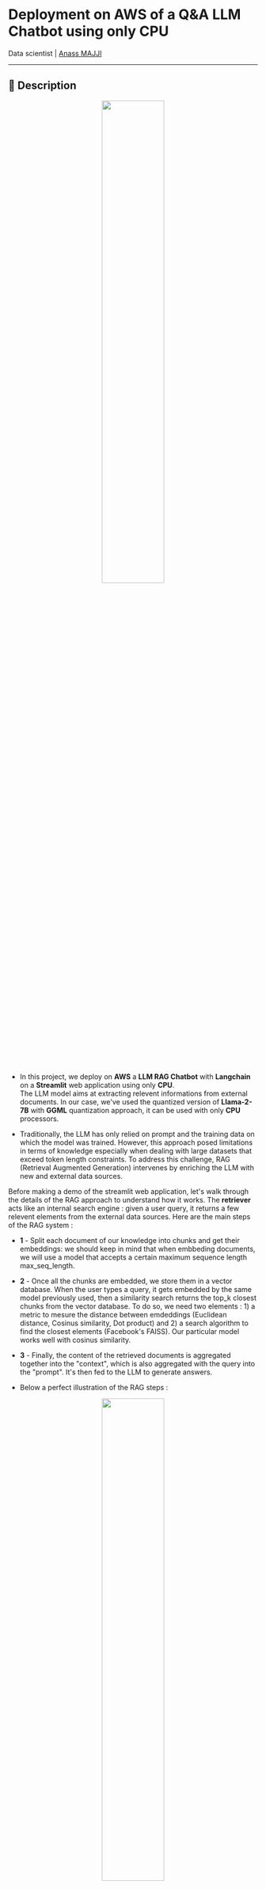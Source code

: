 # Deployment on AWS of a Q&A LLM Chatbot using only CPU
Data scientist | [Anass MAJJI](https://www.linkedin.com/in/anass-majji-729773157/)

***


## :monocle_face: Description

<p align="center">
 <img src="images/aws2.png" width="50%" />
</p>

- In this project, we deploy on **AWS** a **LLM RAG Chatbot** with **Langchain** on a **Streamlit** web application using only **CPU**. </br>
The LLM model aims at extracting relevent informations from external documents. In our case, we've used the quantized version of **Llama-2-7B** with **GGML** quantization approach, it can be used with only **CPU** processors.

- Traditionally, the LLM has only relied on prompt and the training data on which the model was trained. However, this approach posed limitations in terms of knowledge especially when dealing with large datasets that exceed token length constraints. To address this challenge, RAG (Retrieval Augmented Generation) intervenes by enriching the LLM with new and external data sources.

Before making a demo of the streamlit web application, let's walk through the details of the RAG approach to understand how it works. The **retriever** acts like an internal search engine : given a user query, it returns a few relevent elements from the external data sources. Here are the main steps of the RAG system : 

- **1** - Split each document of our knowledge into chunks and get their embeddings: we should keep in mind that when embbeding documents, we will use a model that accepts a certain maximum sequence length max_seq_length. 

- **2** - Once all the chunks are embedded, we store them in a vector database. When the user types a query, it gets embedded by the same model previously used, then a similarity search returns the top_k closest chunks from the vector database. To do so, we need two elements : 1) a metric to mesure the distance between emdeddings (Euclidean distance, Cosinus similarity, Dot product) and 2) a search algorithm to find the closest elements (Facebook's FAISS). Our particular model works well with cosinus similarity.

- **3** - Finally, the content of the retrieved documents is aggregated together into the "context", which is also aggregated with the query into the "prompt". It's then fed to the LLM to generate answers.

- Below a perfect illustration of the RAG steps : 

 
<p align="center">
 <img src="images/RAG_workflow.png" width="50%" />
</p>



In order to reach a good accuracy with the LLMs, we need to better understand and choose each hyperparameter. Before deeping dive into the details, let's remind the LLM's decoding process. As we know, LLMs rely on transformers, each one is composed with two main blocs : **encoder** which converts the input tokens into embeddings i.e numerical values and **decoder** which tries to generate tokens from embeddings (the opposit of the encoder). There are two main types of decoding : **greedy** and **sampling**. With greedy decoding, the model simply chooses the token with the highest probability at each step during inference.

With sampling decoding, in contrast, the model select a subset of potential output tokens and select randomly one of them to add to the output text. This creates more variability and helps the LLM to be more creative. However, opting for sampling decoder increases the risk of incorrect responses.

 
When opting for sampling decoding, we have two additional hyperparameters which impact the performance of the model : Top_k and Top_p.


- **top_k** : The top_k hyperparameter is an integer that ranges from **1** to **100**. It represents the k tokens with the highest probabilities. To more understand the idea behind, let's take an example :  we have this sentence "I went to meet a friend" and we want to predict the next token, we have 3 possiblities 1) in the center of the city 2) to eat together 3) on the other side of town. Now, let assume that "in", "to" and "on" have respectively the following probabilities [0.23, 0.12, 0.30]. With top_k = 2, we are going to select only two tokens with the highest probabilities:  "in" and "on" in our case. Then the model chooses randomly one of them.

- **top_p** : is a decimal feature that ranges from **0.0** to **1.0**. The model try to choose a subset of tokens with their cumulative probabilities equals to top_p value. Considering the above example, with a top_p = 0.55, the only tokens with their cumulative probabilities inferior to 0.55 are "in" and "on".

 
- **temperature**: performs a similar function as the above top_k and top_p hyperparameters. It ranges from **0** to **2** (maximum of creativity). The idea behind is to change the probability distribution of the output tokens. With a lower temperature value, the model amplifies the probabilities, means tokens with higher probabilities become even more likely to be output and vice-versa. The lower values are used when we want to generate predictable responses.
In contrast, higher values cause convergence of the probabilities : they become close to each other. Using them push the LLM to be more creative.


Another paramater we should take into consideration is the memory needed to run the LLM: for a model with N parameter and a full precision (fp32) the memory needed is N x 4Bytes. However, when we use quantization, we divide by (4 Bytes/ new precision). With fp16, the new memory is divided by 4 Bytes/ 2 Bytes. 


## :rocket: Repository Structure

The repository contains the following files & directories:
- **.github/workflows** : This directory contains the .yaml file that outlines the instructions for our automated testing and deployment process.
- **app** : it contains the streamlit code for the **LLM RAG Chatbot** webapp.
- **Dockerfile** : it contains the instructions to build the docker image. 
- **kubernetes**: in this folder, you will find the necessary YAML files for deploying the application on a Kubernetes cluster:
    - llama-deployment.yaml: This file defines the deployment configuration, specifying the containers, replicas, resource requests, and other settings for running the application in the cluster.
    - llama-service.yaml: This file sets up a Kubernetes service to expose the application, allowing internal and external communication by defining the ports, selectors, and other networking configurations.
- **dataset**: this folder contains external PDF files used for Retrieval-Augmented Generation (RAG).
- **images** : this folder includes all the images referenced in the README file.
- **requirements.txt:** all the packages used in this project.


 

 

## :chart_with_upwards_trend: Demontration

In this section, we are going to make a demonstration of the streamlit webapp. The user can ask any question and the chatbot will answer. 

To launch the deployment of the streamlit app with docker, type the following commands :
to build the docker image
```bash
docker build -t streamlit . 
```
To launch the container based on our image
```bash
docker run -p 8501:8501 streamlit
```

To view our app, users can browse to http://0.0.0.0:8501 or http://localhost:8501

## :fire: Deployment on AWS using Github actions and Github Container Registry

If you are interested in deploying the LLM web application on AWS. Below a step-by-step guide to follow :

**Step 1**: Push Your Docker Image to GitHub Container Registry (you can also use **Amazon Elastic Container Registry (ECR)**):

To make sure that the Dockerfile is correctly set up to run the streamlit Q&A model. 
```bash
docker build -t ghcr.io/<your-username>/<your-repo-name>:latest .
```
Log in to GitHub Container Registry ($CR_PAT is your GitHub Personal Access Token, which should have write:packages, read:packages, and delete:packages scope.)
```bash
echo $CR_PAT | docker login ghcr.io -u <your-username> --password-stdin
```
Tag and push the image to GitHub Container Registry
```bash
docker push ghcr.io/${{ github.repository }}/llama_rag:latest
```

**Step 2**: Set Up AWS EKS (Elastic Kubernetes Service):
- After creating an AWS account, you need to create an IAM user. To fully manage the EKS container, you should attach the following policies to your profil : AmazonEKSClusterPolicy, AmazonEKSServicePolicy, AmazonEKSWorkerNodePolicy, AmazonEC2ContainerRegistryReadOnly, AmazonEC2FullAccess, AmazonVPCFullAccess, IAMFullAccess, AmazonCloudFormationFullAccess, ElasticLoadBalancingFullAccess.

- Once the IAM user has the necessary permissions and has been correctly created, you will see a success screen with the user’s Access Key ID and Secret Access Key. You need then to configure AWS CLI with the new user's Credentials using **aws configure** command. 

**Step 3**: Set Up AWS EKS (Elastic Kubernetes Service):
- eksctl create cluster --name llama-cluster --region <region> --nodes 2 --node-type t3.medium --managed : This command creates on AWS a Kubernetes cluster named llama-cluster with 2 nodes of type t2.medium.
- aws eks --region <region> update-kubeconfig --name llama-cluster : After creating the cluster, we run the following command to update kubectl to use the newly created EKS cluster.

**Step 4**: Create Kubernetes Deployment YAML:
Create a llama-deployment.yaml to define your Kubernetes deployment for the Streamlit app. This will include details like container image, resources (CPU, memory), environment variables, etc.

**Step 5**: Set Up GitHub Actions for CI/CD:
In your GitHub repo, create the .github/workflows/ci-cd.yaml file. This will contain the steps for building the Docker image, pushing it to GitHub Container Registry, and deploying it to AWS EKS.

**Step 6**: Apply Kubernetes Deployment:
Once the GitHub Action is triggered (on push to the main branch), the deployment will be applied to the EKS cluster automatically:
- kubectl apply -f llama-deployment.yaml
- kubectl apply -f llam-service.yaml

**Step 7** : Expose the Application (Service):
Once the deployment is successful, expose the application using a LoadBalancer. Kubernetes will automatically provision an AWS ELB (Elastic Load Balancer).

You can check the service’s external IP after it's created by running:
- kubectl get services

Once the LoadBalancer is up and running, access the Streamlit app via the EXTERNAL-IP provided by the service.

In order to monitor and maintain the deployment, you can use the following commands:
- kubectl get pods : check the status of your pods
- kubectl logs <pod-name>: check the logs of the pod-name pod
- kubectl scale deployment llama-deployment --replicas=3 : Sclale the deployment if needed.

## :chart_with_upwards_trend: Performance & results

---

## :mailbox_closed: Contact
For any information, feedback or questions, please [contact me][anass-email]


[anass-email]: mailto:anassmajji34@gmail.com